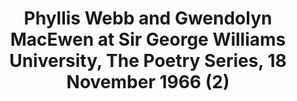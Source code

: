 ---
layout: manifest
title: Phyllis Webb and Gwendolyn MacEwen at Sir George Williams University, The Poetry
  Series, 18 November 1966 (2)
manifest_name: phyllis-webb-and-gwendolyn-macewen-at-sir-george-williams-university-the-poetry-series-18-november-1966-2-

---